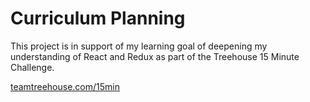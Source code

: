 
# Curriculum Planning

This project is in support of my learning goal of deepening my understanding of React and Redux as part of the Treehouse 15 Minute Challenge.

[teamtreehouse.com/15min](teamtreehouse.com/15min)
